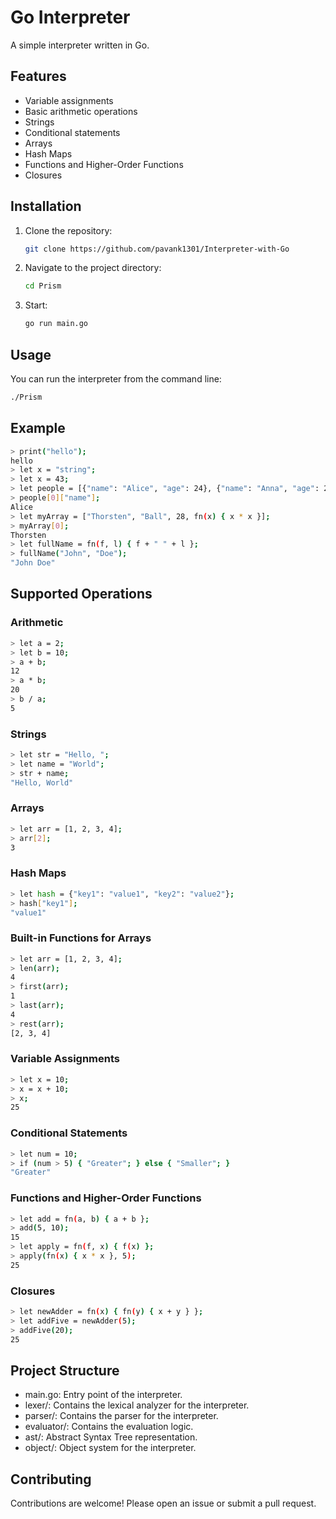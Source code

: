 # Go Interpreter

A simple interpreter written in Go.

## Features

- Variable assignments
- Basic arithmetic operations
- Strings
- Conditional statements
- Arrays
- Hash Maps
- Functions and Higher-Order Functions
- Closures

## Installation

1. Clone the repository:

    ```bash
    git clone https://github.com/pavank1301/Interpreter-with-Go
    ```

2. Navigate to the project directory:

    ```bash
    cd Prism
    ```

3. Start:

    ```bash
    go run main.go
    ```

## Usage

You can run the interpreter from the command line:

```bash
./Prism
```

## Example

```bash
> print("hello");
hello
> let x = "string";
> let x = 43;
> let people = [{"name": "Alice", "age": 24}, {"name": "Anna", "age": 28}];
> people[0]["name"];
Alice
> let myArray = ["Thorsten", "Ball", 28, fn(x) { x * x }];
> myArray[0];
Thorsten
> let fullName = fn(f, l) { f + " " + l };
> fullName("John", "Doe");
"John Doe"
```

## Supported Operations

### Arithmetic

```bash
> let a = 2;
> let b = 10;
> a + b;
12
> a * b;
20
> b / a;
5
```

### Strings

```bash
> let str = "Hello, ";
> let name = "World";
> str + name;
"Hello, World"
```

### Arrays

```bash
> let arr = [1, 2, 3, 4];
> arr[2];
3
```

### Hash Maps

```bash
> let hash = {"key1": "value1", "key2": "value2"};
> hash["key1"];
"value1"
```

### Built-in Functions for Arrays

```bash
> let arr = [1, 2, 3, 4];
> len(arr);
4
> first(arr);
1
> last(arr);
4
> rest(arr);
[2, 3, 4]
```

### Variable Assignments

```bash
> let x = 10;
> x = x + 10;
> x;
25
```

### Conditional Statements

```bash
> let num = 10;
> if (num > 5) { "Greater"; } else { "Smaller"; }
"Greater"
```

### Functions and Higher-Order Functions

```bash
> let add = fn(a, b) { a + b };
> add(5, 10);
15
> let apply = fn(f, x) { f(x) };
> apply(fn(x) { x * x }, 5);
25
```

### Closures

```bash
> let newAdder = fn(x) { fn(y) { x + y } };
> let addFive = newAdder(5);
> addFive(20);
25
```

## Project Structure

- main.go: Entry point of the interpreter.
- lexer/: Contains the lexical analyzer for the interpreter.
- parser/: Contains the parser for the interpreter.
- evaluator/: Contains the evaluation logic.
- ast/: Abstract Syntax Tree representation.
- object/: Object system for the interpreter.

## Contributing

Contributions are welcome! Please open an issue or submit a pull request.
